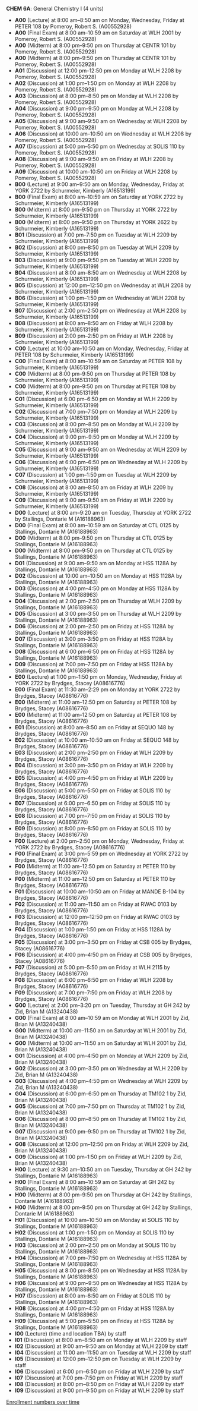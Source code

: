 **CHEM 6A**: General Chemistry I (4 units)

- **A00** (Lecture) at 8:00 am–8:50 am on Monday, Wednesday, Friday at PETER 108 by Pomeroy, Robert S. (A00552928)
- **A00** (Final Exam) at 8:00 am–10:59 am on Saturday at WLH 2001 by Pomeroy, Robert S. (A00552928)
- **A00** (Midterm) at 8:00 pm–9:50 pm on Thursday at CENTR 101 by Pomeroy, Robert S. (A00552928)
- **A00** (Midterm) at 8:00 pm–9:50 pm on Thursday at CENTR 101 by Pomeroy, Robert S. (A00552928)
- **A01** (Discussion) at 12:00 pm–12:50 pm on Monday at WLH 2208 by Pomeroy, Robert S. (A00552928)
- **A02** (Discussion) at 1:00 pm–1:50 pm on Monday at WLH 2208 by Pomeroy, Robert S. (A00552928)
- **A03** (Discussion) at 8:00 pm–8:50 pm on Monday at WLH 2208 by Pomeroy, Robert S. (A00552928)
- **A04** (Discussion) at 9:00 pm–9:50 pm on Monday at WLH 2208 by Pomeroy, Robert S. (A00552928)
- **A05** (Discussion) at 9:00 am–9:50 am on Wednesday at WLH 2208 by Pomeroy, Robert S. (A00552928)
- **A06** (Discussion) at 10:00 am–10:50 am on Wednesday at WLH 2208 by Pomeroy, Robert S. (A00552928)
- **A07** (Discussion) at 5:00 pm–5:50 pm on Wednesday at SOLIS 110 by Pomeroy, Robert S. (A00552928)
- **A08** (Discussion) at 9:00 am–9:50 am on Friday at WLH 2208 by Pomeroy, Robert S. (A00552928)
- **A09** (Discussion) at 10:00 am–10:50 am on Friday at WLH 2208 by Pomeroy, Robert S. (A00552928)
- **B00** (Lecture) at 9:00 am–9:50 am on Monday, Wednesday, Friday at YORK 2722 by Schurmeier, Kimberly (A16513199)
- **B00** (Final Exam) at 8:00 am–10:59 am on Saturday at YORK 2722 by Schurmeier, Kimberly (A16513199)
- **B00** (Midterm) at 8:00 pm–9:50 pm on Thursday at YORK 2722 by Schurmeier, Kimberly (A16513199)
- **B00** (Midterm) at 8:00 pm–9:50 pm on Thursday at YORK 2622 by Schurmeier, Kimberly (A16513199)
- **B01** (Discussion) at 7:00 pm–7:50 pm on Tuesday at WLH 2209 by Schurmeier, Kimberly (A16513199)
- **B02** (Discussion) at 8:00 pm–8:50 pm on Tuesday at WLH 2209 by Schurmeier, Kimberly (A16513199)
- **B03** (Discussion) at 9:00 pm–9:50 pm on Tuesday at WLH 2209 by Schurmeier, Kimberly (A16513199)
- **B04** (Discussion) at 8:00 am–8:50 am on Wednesday at WLH 2208 by Schurmeier, Kimberly (A16513199)
- **B05** (Discussion) at 12:00 pm–12:50 pm on Wednesday at WLH 2208 by Schurmeier, Kimberly (A16513199)
- **B06** (Discussion) at 1:00 pm–1:50 pm on Wednesday at WLH 2208 by Schurmeier, Kimberly (A16513199)
- **B07** (Discussion) at 2:00 pm–2:50 pm on Wednesday at WLH 2208 by Schurmeier, Kimberly (A16513199)
- **B08** (Discussion) at 8:00 am–8:50 am on Friday at WLH 2208 by Schurmeier, Kimberly (A16513199)
- **B09** (Discussion) at 2:00 pm–2:50 pm on Friday at WLH 2208 by Schurmeier, Kimberly (A16513199)
- **C00** (Lecture) at 10:00 am–10:50 am on Monday, Wednesday, Friday at PETER 108 by Schurmeier, Kimberly (A16513199)
- **C00** (Final Exam) at 8:00 am–10:59 am on Saturday at PETER 108 by Schurmeier, Kimberly (A16513199)
- **C00** (Midterm) at 8:00 pm–9:50 pm on Thursday at PETER 108 by Schurmeier, Kimberly (A16513199)
- **C00** (Midterm) at 8:00 pm–9:50 pm on Thursday at PETER 108 by Schurmeier, Kimberly (A16513199)
- **C01** (Discussion) at 6:00 pm–6:50 pm on Monday at WLH 2209 by Schurmeier, Kimberly (A16513199)
- **C02** (Discussion) at 7:00 pm–7:50 pm on Monday at WLH 2209 by Schurmeier, Kimberly (A16513199)
- **C03** (Discussion) at 8:00 pm–8:50 pm on Monday at WLH 2209 by Schurmeier, Kimberly (A16513199)
- **C04** (Discussion) at 9:00 pm–9:50 pm on Monday at WLH 2209 by Schurmeier, Kimberly (A16513199)
- **C05** (Discussion) at 9:00 am–9:50 am on Wednesday at WLH 2209 by Schurmeier, Kimberly (A16513199)
- **C06** (Discussion) at 6:00 pm–6:50 pm on Wednesday at WLH 2209 by Schurmeier, Kimberly (A16513199)
- **C07** (Discussion) at 1:00 pm–1:50 pm on Tuesday at WLH 2209 by Schurmeier, Kimberly (A16513199)
- **C08** (Discussion) at 8:00 am–8:50 am on Friday at WLH 2209 by Schurmeier, Kimberly (A16513199)
- **C09** (Discussion) at 9:00 am–9:50 am on Friday at WLH 2209 by Schurmeier, Kimberly (A16513199)
- **D00** (Lecture) at 8:00 am–9:20 am on Tuesday, Thursday at YORK 2722 by Stallings, Dontarie M (A16188963)
- **D00** (Final Exam) at 8:00 am–10:59 am on Saturday at CTL 0125 by Stallings, Dontarie M (A16188963)
- **D00** (Midterm) at 8:00 pm–9:50 pm on Thursday at CTL 0125 by Stallings, Dontarie M (A16188963)
- **D00** (Midterm) at 8:00 pm–9:50 pm on Thursday at CTL 0125 by Stallings, Dontarie M (A16188963)
- **D01** (Discussion) at 9:00 am–9:50 am on Monday at HSS 1128A by Stallings, Dontarie M (A16188963)
- **D02** (Discussion) at 10:00 am–10:50 am on Monday at HSS 1128A by Stallings, Dontarie M (A16188963)
- **D03** (Discussion) at 4:00 pm–4:50 pm on Monday at HSS 1128A by Stallings, Dontarie M (A16188963)
- **D04** (Discussion) at 2:00 pm–2:50 pm on Thursday at WLH 2209 by Stallings, Dontarie M (A16188963)
- **D05** (Discussion) at 3:00 pm–3:50 pm on Thursday at WLH 2209 by Stallings, Dontarie M (A16188963)
- **D06** (Discussion) at 2:00 pm–2:50 pm on Friday at HSS 1128A by Stallings, Dontarie M (A16188963)
- **D07** (Discussion) at 3:00 pm–3:50 pm on Friday at HSS 1128A by Stallings, Dontarie M (A16188963)
- **D08** (Discussion) at 6:00 pm–6:50 pm on Friday at HSS 1128A by Stallings, Dontarie M (A16188963)
- **D09** (Discussion) at 7:00 pm–7:50 pm on Friday at HSS 1128A by Stallings, Dontarie M (A16188963)
- **E00** (Lecture) at 1:00 pm–1:50 pm on Monday, Wednesday, Friday at YORK 2722 by Brydges, Stacey (A08616776)
- **E00** (Final Exam) at 11:30 am–2:29 pm on Monday at YORK 2722 by Brydges, Stacey (A08616776)
- **E00** (Midterm) at 11:00 am–12:50 pm on Saturday at PETER 108 by Brydges, Stacey (A08616776)
- **E00** (Midterm) at 11:00 am–12:50 pm on Saturday at PETER 108 by Brydges, Stacey (A08616776)
- **E01** (Discussion) at 8:00 am–8:50 am on Friday at SEQUO 148 by Brydges, Stacey (A08616776)
- **E02** (Discussion) at 10:00 am–10:50 am on Friday at SEQUO 148 by Brydges, Stacey (A08616776)
- **E03** (Discussion) at 2:00 pm–2:50 pm on Friday at WLH 2209 by Brydges, Stacey (A08616776)
- **E04** (Discussion) at 3:00 pm–3:50 pm on Friday at WLH 2209 by Brydges, Stacey (A08616776)
- **E05** (Discussion) at 4:00 pm–4:50 pm on Friday at WLH 2209 by Brydges, Stacey (A08616776)
- **E06** (Discussion) at 5:00 pm–5:50 pm on Friday at SOLIS 110 by Brydges, Stacey (A08616776)
- **E07** (Discussion) at 6:00 pm–6:50 pm on Friday at SOLIS 110 by Brydges, Stacey (A08616776)
- **E08** (Discussion) at 7:00 pm–7:50 pm on Friday at SOLIS 110 by Brydges, Stacey (A08616776)
- **E09** (Discussion) at 8:00 pm–8:50 pm on Friday at SOLIS 110 by Brydges, Stacey (A08616776)
- **F00** (Lecture) at 2:00 pm–2:50 pm on Monday, Wednesday, Friday at YORK 2722 by Brydges, Stacey (A08616776)
- **F00** (Final Exam) at 3:00 pm–5:59 pm on Wednesday at YORK 2722 by Brydges, Stacey (A08616776)
- **F00** (Midterm) at 11:00 am–12:50 pm on Saturday at PETER 110 by Brydges, Stacey (A08616776)
- **F00** (Midterm) at 11:00 am–12:50 pm on Saturday at PETER 110 by Brydges, Stacey (A08616776)
- **F01** (Discussion) at 10:00 am–10:50 am on Friday at MANDE B-104 by Brydges, Stacey (A08616776)
- **F02** (Discussion) at 11:00 am–11:50 am on Friday at RWAC 0103 by Brydges, Stacey (A08616776)
- **F03** (Discussion) at 12:00 pm–12:50 pm on Friday at RWAC 0103 by Brydges, Stacey (A08616776)
- **F04** (Discussion) at 1:00 pm–1:50 pm on Friday at HSS 1128A by Brydges, Stacey (A08616776)
- **F05** (Discussion) at 3:00 pm–3:50 pm on Friday at CSB 005 by Brydges, Stacey (A08616776)
- **F06** (Discussion) at 4:00 pm–4:50 pm on Friday at CSB 005 by Brydges, Stacey (A08616776)
- **F07** (Discussion) at 5:00 pm–5:50 pm on Friday at WLH 2115 by Brydges, Stacey (A08616776)
- **F08** (Discussion) at 6:00 pm–6:50 pm on Friday at WLH 2208 by Brydges, Stacey (A08616776)
- **F09** (Discussion) at 7:00 pm–7:50 pm on Friday at WLH 2208 by Brydges, Stacey (A08616776)
- **G00** (Lecture) at 2:00 pm–3:20 pm on Tuesday, Thursday at GH 242 by Zid, Brian M (A13240438)
- **G00** (Final Exam) at 8:00 am–10:59 am on Monday at WLH 2001 by Zid, Brian M (A13240438)
- **G00** (Midterm) at 10:00 am–11:50 am on Saturday at WLH 2001 by Zid, Brian M (A13240438)
- **G00** (Midterm) at 10:00 am–11:50 am on Saturday at WLH 2001 by Zid, Brian M (A13240438)
- **G01** (Discussion) at 4:00 pm–4:50 pm on Monday at WLH 2209 by Zid, Brian M (A13240438)
- **G02** (Discussion) at 3:00 pm–3:50 pm on Wednesday at WLH 2209 by Zid, Brian M (A13240438)
- **G03** (Discussion) at 4:00 pm–4:50 pm on Wednesday at WLH 2209 by Zid, Brian M (A13240438)
- **G04** (Discussion) at 6:00 pm–6:50 pm on Thursday at TM102 1 by Zid, Brian M (A13240438)
- **G05** (Discussion) at 7:00 pm–7:50 pm on Thursday at TM102 1 by Zid, Brian M (A13240438)
- **G06** (Discussion) at 8:00 pm–8:50 pm on Thursday at TM102 1 by Zid, Brian M (A13240438)
- **G07** (Discussion) at 9:00 pm–9:50 pm on Thursday at TM102 1 by Zid, Brian M (A13240438)
- **G08** (Discussion) at 12:00 pm–12:50 pm on Friday at WLH 2209 by Zid, Brian M (A13240438)
- **G09** (Discussion) at 1:00 pm–1:50 pm on Friday at WLH 2209 by Zid, Brian M (A13240438)
- **H00** (Lecture) at 9:30 am–10:50 am on Tuesday, Thursday at GH 242 by Stallings, Dontarie M (A16188963)
- **H00** (Final Exam) at 8:00 am–10:59 am on Saturday at GH 242 by Stallings, Dontarie M (A16188963)
- **H00** (Midterm) at 8:00 pm–9:50 pm on Thursday at GH 242 by Stallings, Dontarie M (A16188963)
- **H00** (Midterm) at 8:00 pm–9:50 pm on Thursday at GH 242 by Stallings, Dontarie M (A16188963)
- **H01** (Discussion) at 10:00 am–10:50 am on Monday at SOLIS 110 by Stallings, Dontarie M (A16188963)
- **H02** (Discussion) at 1:00 pm–1:50 pm on Monday at SOLIS 110 by Stallings, Dontarie M (A16188963)
- **H03** (Discussion) at 2:00 pm–2:50 pm on Monday at SOLIS 110 by Stallings, Dontarie M (A16188963)
- **H04** (Discussion) at 7:00 pm–7:50 pm on Wednesday at HSS 1128A by Stallings, Dontarie M (A16188963)
- **H05** (Discussion) at 8:00 pm–8:50 pm on Wednesday at HSS 1128A by Stallings, Dontarie M (A16188963)
- **H06** (Discussion) at 9:00 pm–9:50 pm on Wednesday at HSS 1128A by Stallings, Dontarie M (A16188963)
- **H07** (Discussion) at 8:00 am–8:50 am on Friday at SOLIS 110 by Stallings, Dontarie M (A16188963)
- **H08** (Discussion) at 4:00 pm–4:50 pm on Friday at HSS 1128A by Stallings, Dontarie M (A16188963)
- **H09** (Discussion) at 5:00 pm–5:50 pm on Friday at HSS 1128A by Stallings, Dontarie M (A16188963)
- **I00** (Lecture) (time and location TBA) by staff
- **I01** (Discussion) at 8:00 am–8:50 am on Monday at WLH 2209 by staff
- **I02** (Discussion) at 9:00 am–9:50 am on Monday at WLH 2209 by staff
- **I04** (Discussion) at 11:00 am–11:50 am on Tuesday at WLH 2209 by staff
- **I05** (Discussion) at 12:00 pm–12:50 pm on Tuesday at WLH 2209 by staff
- **I06** (Discussion) at 6:00 pm–6:50 pm on Friday at WLH 2209 by staff
- **I07** (Discussion) at 7:00 pm–7:50 pm on Friday at WLH 2209 by staff
- **I08** (Discussion) at 8:00 pm–8:50 pm on Friday at WLH 2209 by staff
- **I09** (Discussion) at 9:00 pm–9:50 pm on Friday at WLH 2209 by staff

[Enrollment numbers over time](./CHEM6A.tsv)
